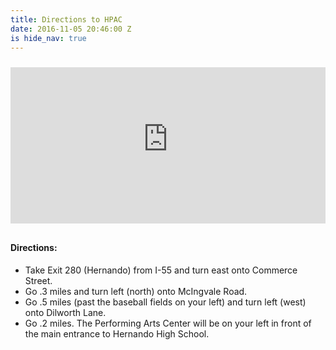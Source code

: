 ```yaml
---
title: Directions to HPAC
date: 2016-11-05 20:46:00 Z
is hide_nav: true
---
```


<iframe allowtransparency="true" frameborder="0" scrolling="no" style="width: 100%; height: 250px; margin-top: 10px; margin-bottom: 10px;" src="http://www.dragndropbuilder.com/editor/apps/generateMap.php?map=google&amp;elementid=555055293470816335&amp;ineditor=0&amp;control=3&amp;width=350px&amp;height=250px&amp;overviewmap=0&amp;scalecontrol=0&amp;typecontrol=0&amp;zoom=15&amp;long=-89.9761680&amp;lat=34.8311287&amp;domain=www.dragndropbuilder.com&amp;point=1&amp;align=2"></iframe>

#### Directions:

* Take Exit 280 (Hernando) from I-55 and turn east onto Commerce Street.
* Go .3 miles and turn left (north) onto McIngvale Road.
* Go .5 miles (past the baseball fields on your left) and turn left (west) onto Dilworth Lane.
* Go .2 miles. The Performing Arts Center will be on your left in front of the main entrance to Hernando High School.